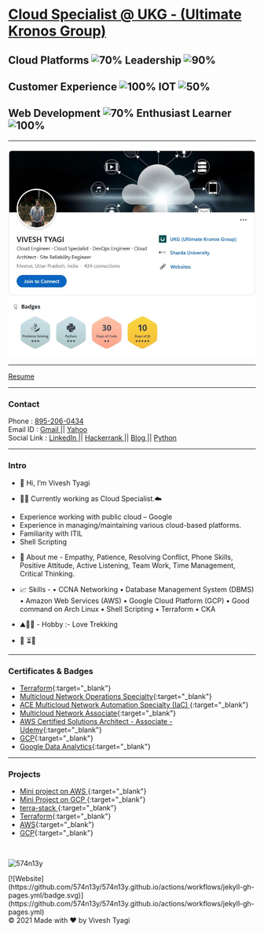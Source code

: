 # [Cloud Specialist @ UKG - (Ultimate Kronos Group)](https://www.ukg.com/) <br>

## Cloud Platforms ![70%](https://progress-bar.dev/70)  Leadership ![90%](https://progress-bar.dev/90)    
## Customer Experience ![100%](https://progress-bar.dev/100)  IOT ![50%](https://progress-bar.dev/50) 
## Web Development ![70%](https://progress-bar.dev/70)  Enthusiast Learner ![100%](https://progress-bar.dev/100)

---
<img src="image/linkedin.JPG?raw=true"/>
<img src="image/hackerrank.JPG?raw=true"/><br>

---
[Resume](/pdf/Resume-VT.pdf)

---
### Contact <br>
Phone : <a href="tel:+918952060434">895-206-0434</a> <br>
Email ID : <a href="mailto:vivesht@gmail.com"> Gmail </a> || <a href="mailto:vivesht@yahoo.com"> Yahoo </a> <br>
Social Link : <a href="https://www.linkedin.com/in/vivesh-tyagi-9085a9a9/" target="_blank"> LinkedIn </a> || <a href="https://www.hackerrank.com/vivesht/" target="_blank"> Hackerrank </a> || <a href="https://574n13y.blogspot.com/" target="_blank"> Blog </a> || <a href="https://www.coursera.org/account/accomplishments/certificate/ZKBBQ6UGNPAD" target="_blank"> Python </a>


---
### Intro <br>
- 👋 Hi, I’m Vivesh Tyagi

- 👨‍💻 Currently working as Cloud Specialist.☁️

* Experience working with public cloud – Google
* Experience in managing/maintaining various cloud-based platforms.
* Familiarity with ITIL
* Shell Scripting

- 📜 About me - Empathy, Patience, Resolving Conflict, Phone Skills, Positive Attitude, Active Listening, Team Work, Time Management, Critical Thinking.

- 📈 Skills - • CCNA Networking • Database Management System (DBMS) • Amazon Web Services (AWS) • Google Cloud Platform (GCP) • Good command on Arch Linux • Shell Scripting • Terraform • CKA

- ⛰️🧗‍♂️ - Hobby :- Love Trekking

- 👀 ⏳🍁

---

### Certificates & Badges

- [Terraform](https://www.credly.com/badges/38d12f01-bd5a-4abf-ab3d-ad649355bc2d){:target="_blank"}
- [Multicloud Network Operations Specialty](https://www.credly.com/badges/7573f553-335e-4197-b5a5-7c5dcae6c413){:target="_blank"}
- [ACE Multicloud Network Automation Specialty (IaC) ](https://www.credly.com/badges/a52cefe0-890d-4fb1-9dd7-12981c0456b3){:target="_blank"}
- [Multicloud Network Associate](https://www.credly.com/badges/792d788c-25fd-456c-b7b0-a9e551a2d898){:target="_blank"}
- [AWS Certified Solutions Architect - Associate - Udemy](https://www.udemy.com/certificate/UC-f7d8387c-36f2-4cc5-adaa-6c0e158d7963/){:target="_blank"} 
- [GCP](https://www.cloudskillsboost.google/public_profiles/7af5f863-60ce-406d-b745-211af4c436e2){:target="_blank"} 
- [Google Data Analytics](https://www.credly.com/badges/25edda88-babc-4129-a074-26f74690d18c){:target="_blank"} 

---

### Projects

- [Mini project on AWS ](https://github.com/574n13y?tab=repositories){:target="_blank"} 
- [Mini Project on GCP ](https://github.com/574n13y?tab=repositories){:target="_blank"}
- [terra-stack ](https://github.com/574n13y/terra-stack){:target="_blank"}
- [Terraform](https://github.com/574n13y/Terraform){:target="_blank"}
- [AWS](https://github.com/574n13y/Aws){:target="_blank"} 
- [GCP](https://github.com/574n13y/GCP){:target="_blank"} 

<br>

<p align="left"> <img src="https://komarev.com/ghpvc/?username=574n13y&label=Profile%20views&color=0e75b6&style=flat" alt="574n13y" /> </p>
[![Website](https://github.com/574n13y/574n13y.github.io/actions/workflows/jekyll-gh-pages.yml/badge.svg)](https://github.com/574n13y/574n13y.github.io/actions/workflows/jekyll-gh-pages.yml)

 <footer>
          <div id="copyright">
                <div>
                    <span>&copy; 2021 Made with ❤️</span>
                    <span>by Vivesh Tyagi </span> 
                </div>
          </div>
 </footer>
